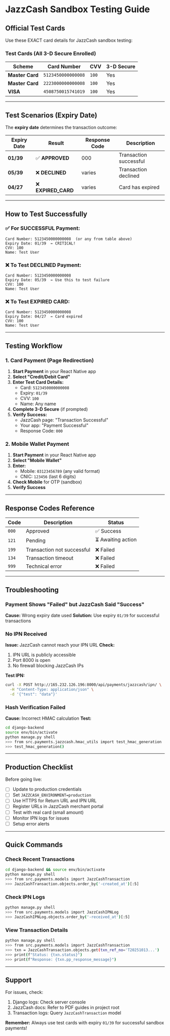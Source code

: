 # JazzCash Sandbox Testing Guide

## Official Test Cards

Use these EXACT card details for JazzCash sandbox testing:

### Test Cards (All 3-D Secure Enrolled)

| Scheme | Card Number | CVV | 3-D Secure |
|--------|-------------|-----|------------|
| **Master Card** | `5123450000000008` | `100` | Yes |
| **Master Card** | `2223000000000008` | `100` | Yes |
| **VISA** | `4508750015741019` | `100` | Yes |

---

## Test Scenarios (Expiry Date)

The **expiry date** determines the transaction outcome:

| Expiry Date | Result | Response Code | Description |
|-------------|--------|---------------|-------------|
| **01/39** | ✅ **APPROVED** | 000 | Transaction successful |
| **05/39** | ❌ **DECLINED** | varies | Transaction declined |
| **04/27** | ❌ **EXPIRED_CARD** | varies | Card has expired |

---

## How to Test Successfully

### ✅ For SUCCESSFUL Payment:

```
Card Number: 5123450000000008  (or any from table above)
Expiry Date: 01/39  ← CRITICAL!
CVV: 100
Name: Test User
```

### ❌ To Test DECLINED Payment:

```
Card Number: 5123450000000008
Expiry Date: 05/39  ← Use this to test failure
CVV: 100
Name: Test User
```

### ❌ To Test EXPIRED CARD:

```
Card Number: 5123450000000008
Expiry Date: 04/27  ← Card expired
CVV: 100
Name: Test User
```

---

## Testing Workflow

### 1. Card Payment (Page Redirection)

1. **Start Payment** in your React Native app
2. **Select "Credit/Debit Card"**
3. **Enter Test Card Details:**
   - Card: `5123450000000008`
   - Expiry: `01/39`
   - CVV: `100`
   - Name: Any name
4. **Complete 3-D Secure** (if prompted)
5. **Verify Success:**
   - JazzCash page: "Transaction Successful"
   - Your app: "Payment Successful"
   - Response Code: `000`

### 2. Mobile Wallet Payment

1. **Start Payment** in your React Native app
2. **Select "Mobile Wallet"**
3. **Enter:**
   - Mobile: `03123456789` (any valid format)
   - CNIC: `123456` (last 6 digits)
4. **Check Mobile** for OTP (sandbox)
5. **Verify Success**

---

## Response Codes Reference

| Code | Description | Status |
|------|-------------|--------|
| `000` | Approved | ✅ Success |
| `121` | Pending | ⏳ Awaiting action |
| `199` | Transaction not successful | ❌ Failed |
| `134` | Transaction timeout | ❌ Failed |
| `999` | Technical error | ❌ Failed |

---

## Troubleshooting

### Payment Shows "Failed" but JazzCash Said "Success"

**Cause:** Wrong expiry date used
**Solution:** Use expiry `01/39` for successful transactions

### No IPN Received

**Issue:** JazzCash cannot reach your IPN URL
**Check:**
1. IPN URL is publicly accessible
2. Port 8000 is open
3. No firewall blocking JazzCash IPs

**Test IPN:**
```bash
curl -X POST http://165.232.126.196:8000/api/payments/jazzcash/ipn/ \
  -H "Content-Type: application/json" \
  -d '{"test": "data"}'
```

### Hash Verification Failed

**Cause:** Incorrect HMAC calculation
**Test:**
```bash
cd django-backend
source env/bin/activate
python manage.py shell
>>> from src.payments.jazzcash.hmac_utils import test_hmac_generation
>>> test_hmac_generation()
```

---

## Production Checklist

Before going live:

- [ ] Update to production credentials
- [ ] Set `JAZZCASH_ENVIRONMENT=production`
- [ ] Use HTTPS for Return URL and IPN URL
- [ ] Register URLs in JazzCash merchant portal
- [ ] Test with real card (small amount)
- [ ] Monitor IPN logs for issues
- [ ] Setup error alerts

---

## Quick Commands

### Check Recent Transactions
```bash
cd django-backend && source env/bin/activate
python manage.py shell
>>> from src.payments.models import JazzCashTransaction
>>> JazzCashTransaction.objects.order_by('-created_at')[:5]
```

### Check IPN Logs
```bash
python manage.py shell
>>> from src.payments.models import JazzCashIPNLog
>>> JazzCashIPNLog.objects.order_by('-received_at')[:5]
```

### View Transaction Details
```bash
python manage.py shell
>>> from src.payments.models import JazzCashTransaction
>>> txn = JazzCashTransaction.objects.get(txn_ref_no='T20251013...')
>>> print(f"Status: {txn.status}")
>>> print(f"Response: {txn.pp_response_message}")
```

---

## Support

For issues, check:
1. Django logs: Check server console
2. JazzCash docs: Refer to PDF guides in project root
3. Transaction logs: Query `JazzCashTransaction` model

**Remember:** Always use test cards with expiry `01/39` for successful sandbox payments!
